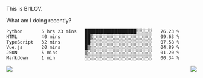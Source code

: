 This is BI1LQV.

What am I doing recently?

<!--START_SECTION:waka-->

```text
Python       5 hrs 23 mins   ███████████████████░░░░░░   76.23 %
HTML         40 mins         ██▒░░░░░░░░░░░░░░░░░░░░░░   09.63 %
TypeScript   32 mins         ██░░░░░░░░░░░░░░░░░░░░░░░   07.58 %
Vue.js       20 mins         █▒░░░░░░░░░░░░░░░░░░░░░░░   04.89 %
JSON         5 mins          ▒░░░░░░░░░░░░░░░░░░░░░░░░   01.20 %
Markdown     1 min           ░░░░░░░░░░░░░░░░░░░░░░░░░   00.34 %
```

<!--END_SECTION:waka-->
<img align="right" src="https://github-readme-stats.vercel.app/api?username=bi1lqv&show_icons=true&count_private=true">

<img src="https://metrics.lecoq.io/bi1lqv?template=classic&base.activity=0&base.community=0&base.repositories=0&base.metadata=0&isocalendar=1&base=header%2C%20activity%2C%20community%2C%20repositories%2C%20metadata&base.indepth=false&base.hireable=false&isocalendar=false&isocalendar.duration=full-year&config.timezone=Asia%2FShanghai">
